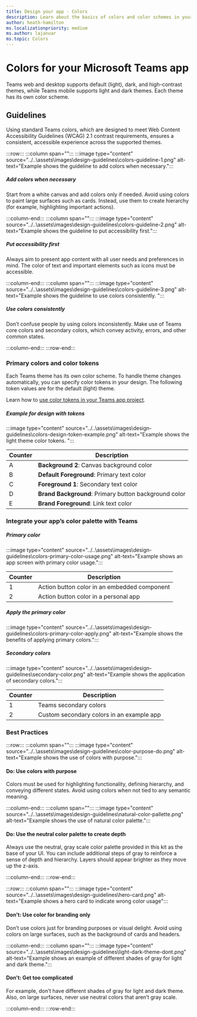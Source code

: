 ```yaml
---
title: Design your app - Colors
description: Learn about the basics of colors and color schemes in your Microsoft Teams app, including avatars, layout, icons, color scheme, and more.
author: heath-hamilton
ms.localizationpriority: medium
ms.author: lajanuar
ms.topic: Colors
---
```

# Colors for your Microsoft Teams app

Teams web and desktop supports default (light), dark, and high-contrast themes, while Teams mobile supports light and dark themes. Each theme has its own color scheme.

## Guidelines

Using standard Teams colors, which are designed to meet Web Content Accessibility Guidelines (WCAG) 2.1 contrast requirements, ensures a consistent, accessible experience across the supported themes.

:::row:::
   :::column span="":::
:::image type="content" source="../..\assets\images\design-guidelines\colors-guideline-1.png" alt-text="Example shows the guideline to add colors when necessary.":::

##### Add colors when necessary

Start from a white canvas and add colors only if needed. Avoid using colors to paint large surfaces such as cards. Instead, use them to create hierarchy (for example, highlighting important actions).

   :::column-end:::
   :::column span="":::
:::image type="content" source="../..\assets\images\design-guidelines\colors-guideline-2.png" alt-text="Example shows the guideline to put accessibility first.":::

##### Put accessibility first

Always aim to present app content with all user needs and preferences in mind. The color of text and important elements such as icons must be accessible.

   :::column-end:::
   :::column span="":::
:::image type="content" source="../..\assets\images\design-guidelines\colors-guideline-3.png" alt-text="Example shows the guideline to use colors consistently. ":::

##### Use colors consistently

Don’t confuse people by using colors inconsistently. Make use of Teams core colors and secondary colors, which convey activity, errors, and other common states.

   :::column-end:::
:::row-end:::

### Primary colors and color tokens

Each Teams theme has its own color scheme. To handle theme changes automatically, you can specify color tokens in your design. The following token values are for the default (light) theme.

Learn how to [use color tokens in your Teams app project](https://fluentsite.z22.web.core.windows.net/colors).

##### Example for design with tokens

:::image type="content" source="../..\assets\images\design-guidelines\colors-design-token-example.png" alt-text="Example shows the light theme color tokens. ":::

|Counter|Description|
|----------|-----------|
|A|**Background 2**: Canvas background color|
|B|**Default Foreground**: Primary text color|
|C|**Foreground 1**: Secondary text color|
|D|**Brand Background**: Primary button background color|
|E|**Brand Foreground**: Link text color|

### Integrate your app’s color palette with Teams

##### Primary color

:::image type="content" source="../..\assets\images\design-guidelines\colors-primary-color-usage.png" alt-text="Example shows an app screen with primary color usage.":::

|Counter|Description|
|----------|-----------|
|1|Action button color in an embedded component|
|2|Action button color in a personal app|

##### Apply the primary color

:::image type="content" source="../..\assets\images\design-guidelines\colors-primary-color-apply.png" alt-text="Example shows the benefits of applying primary colors.":::

##### Secondary colors

:::image type="content" source="../..\assets\images\design-guidelines\secondary-color.png" alt-text="Example shows the application of secondary colors.":::

|Counter|Description|
|----------|-----------|
|1|Teams secondary colors|
|2|Custom secondary colors in an example app|

### Best Practices

:::row:::
   :::column span="":::
:::image type="content" source="../..\assets\images\design-guidelines\color-purpose-do.png" alt-text="Example shows the use of colors with purpose.":::

#### Do: Use colors with purpose

Colors must be used for highlighting functionality, defining hierarchy, and conveying different states. Avoid using colors when not tied to any semantic meaning.

   :::column-end:::
   :::column span="":::
:::image type="content" source="../..\assets\images\design-guidelines\natural-color-pallette.png" alt-text="Example shows the use of natural color palette.":::

#### Do: Use the neutral color palette to create depth

Always use the neutral, gray scale color palette provided in this kit as the base of your UI. You can include additional steps of gray to reinforce a sense of depth and hierarchy. Layers should appear brighter as they move up the z-axis.

   :::column-end:::
:::row-end:::

:::row:::
   :::column span="":::
:::image type="content" source="../..\assets\images\design-guidelines\hero-card.png" alt-text="Example shows a hero card to indicate wrong color usage":::

#### Don’t: Use color for branding only

Don’t use colors just for branding purposes or visual delight. Avoid using colors on large surfaces, such as the background of cards and headers.

   :::column-end:::
   :::column span="":::
:::image type="content" source="../..\assets\images\design-guidelines\light-dark-theme-dont.png" alt-text="Example shows an example of different shades of gray for light and dark theme.":::

#### Don’t: Get too complicated

For example, don’t have different shades of gray for light and dark theme. Also, on large surfaces, never use neutral colors that aren’t gray scale.

   :::column-end:::
:::row-end:::
